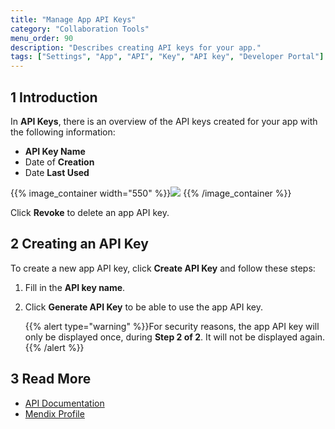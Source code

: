 ```yaml
---
title: "Manage App API Keys"
category: "Collaboration Tools"
menu_order: 90
description: "Describes creating API keys for your app."
tags: ["Settings", "App", "API", "Key", "API key", "Developer Portal"]
---
```


## 1 Introduction

In **API Keys**, there is an overview of the API keys created for your app with the following information:

*   **API Key Name**
*   Date of **Creation**
*   Date **Last Used**

{{% image_container width="550" %}}![](attachments/keys.png)
{{% /image_container %}}

Click **Revoke** to delete an app API key.

## 2 Creating an API Key

To create a new app API key, click **Create API Key**  and follow these steps:

1.  Fill in the **API key name**.	
2.  Click **Generate API Key** to be able to use the app API key.

	{{% alert type="warning" %}}For security reasons, the app API key will only be displayed once, during **Step 2 of 2**. It will not be displayed again.
	{{% /alert %}}

## 3 Read More

* [API Documentation](/apidocs-mxsdk/apidocs)
* [Mendix Profile](/developerportal/mendix-profile/)

